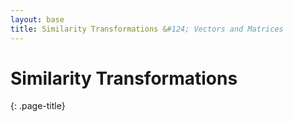 ```yaml
---
layout: base
title: Similarity Transformations &#124; Vectors and Matrices
---
```


# Similarity Transformations
{: .page-title}

